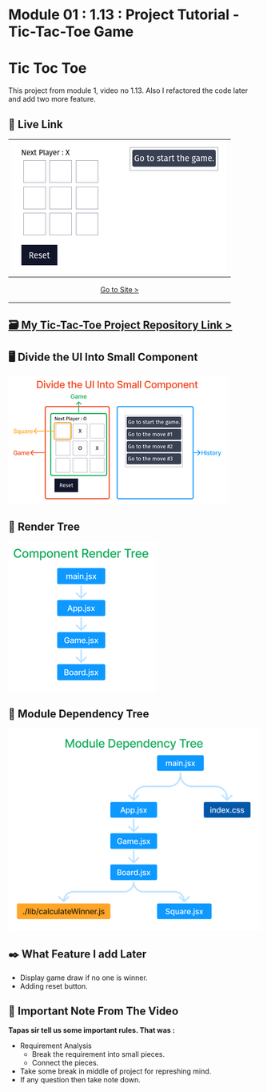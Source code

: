 # Module 01 : 1.13 : Project Tutorial - Tic-Tac-Toe Game

# Tic Toc Toe

This project from module 1, video no 1.13. Also I refactored the code later and add two more feature.

## 🎥 Live Link

| [![Go "rnext-mini-practice-project-tic-toc-toe"](./projectInfo/screenshot_of_project.png)](https://rnext-mini-practice-project-tic-toc-toe.vercel.app/ "🚗 Go to the site") |
| --------------------------------------------------------------------------------------------------------------------------------------------------------------------------- |
| <p align="center">[ Go to Site >](https://rnext-mini-practice-project-tic-toc-toe.vercel.app/ "🚀 rnext-mini-practice-project-tic-toc-toe")</p>                             |

## [🗃️ My Tic-Tac-Toe Project Repository Link >](https://github.com/Tazri/rnext_mini_practice_project_tic_toc_toe)

## 🖥️ Divide the UI Into Small Component

![Dividing the UI into small component](./projectInfo/rnext_tic_toc_toe_game_module_ui_dividing_component.png)

## 🌲 Render Tree

![Render tree](./projectInfo/rnext_tic_toc_toe_game_project_component_render_tree.png)

## 🌳 Module Dependency Tree

![Module Dependency Tree](./projectInfo/rnext_tic_toc_toe_game_module_dependency_tree.png)

## ✒️ What Feature I add Later

- Display game draw if no one is winner.
- Adding reset button.

## 📝 Important Note From The Video

**Tapas sir tell us some important rules. That was :**

- Requirement Analysis
  - Break the requirement into small pieces.
  - Connect the pieces.
- Take some break in middle of project for represhing mind.
- If any question then take note down.
